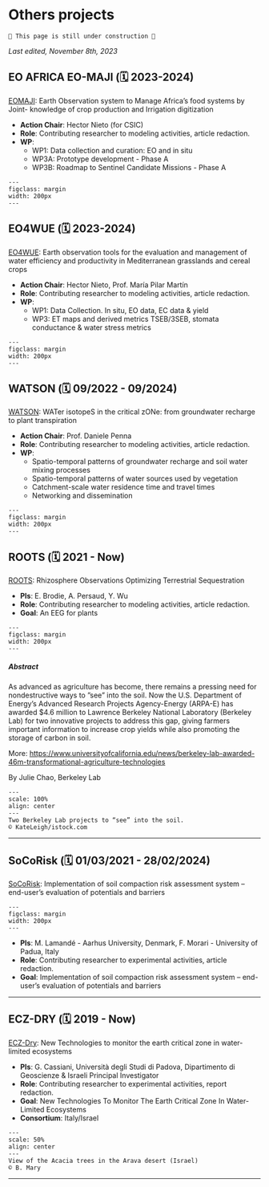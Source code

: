 # Others projects

```{warning}
🚧 This page is still under construction 🚧
```

<!--
## WATSON 

- Daniele Penna
- ...

PRIN project marco borga
PRIN WATZON
--> 

_Last edited, November 8th, 2023_

## EO AFRICA EO-MAJI (🗓️ 2023-2024)

[EOMAJI](https://eo4society.esa.int/projects/eo-maji/): Earth Observation system to Manage Africa’s food systems by Joint-
knowledge of crop production and Irrigation digitization


- **Action Chair**: Hector Nieto (for CSIC)
- **Role**: Contributing researcher to modeling activities, article redaction. 
- **WP**:
	- WP1: Data collection and curation: EO and in situ
	- WP3A: Prototype development - Phase A
	- WP3B: Roadmap to Sentinel Candidate Missions - Phase A

```{figure} /img/EOAFRICA-logo-.png
---
figclass: margin
width: 200px
---
```


## EO4WUE (🗓️ 2023-2024)


[EO4WUE](https://eo4wue.csic.es/): Earth observation tools for the evaluation and management of water efficiency and productivity in Mediterranean grasslands and cereal crops


- **Action Chair**: Hector Nieto, Prof. María Pilar Martín
- **Role**: Contributing researcher to modeling activities, article redaction. 
- **WP**:
	- WP1: Data Collection. In situ, EO data, EC data & yield
	- WP3: ET maps and derived metrics TSEB/3SEB, stomata conductance & water stress metrics

```{figure} /img/teleDetec_Speclab.jpeg
---
figclass: margin
width: 200px
---
```


## WATSON (🗓️ 09/2022 - 09/2024)


[WATSON](https://watson-cost.eu/): WATer isotopeS in the critical zONe: from groundwater recharge to plant transpiration


- **Action Chair**: Prof. Daniele Penna
- **Role**: Contributing researcher to modeling activities, article redaction. 
- **WP**:
	- Spatio-temporal patterns of groundwater recharge and soil water mixing processes	
	- Spatio-temporal patterns of water sources used by vegetation	
	- Catchment-scale water residence time and travel times	
	- Networking and dissemination

```{figure} /img/watson_Brand_rgb.png
---
figclass: margin
width: 200px
---
```


## ROOTS (🗓️ 2021 - Now)


[ROOTS](): Rhizosphere Observations Optimizing Terrestrial Sequestration


- **PIs**: E. Brodie, A. Persaud, Y. Wu
- **Role**: Contributing researcher to modeling activities, article redaction. 
- **Goal**: An EEG for plants

```{figure} /img/arpae_roots_logo.jpeg
---
figclass: margin
width: 200px
---
```

##### Abstract

As advanced as agriculture has become, there remains a pressing need for nondestructive ways to ”see” into the soil. Now the U.S. Department of Energy’s Advanced Research Projects Agency-Energy (ARPA-E) has awarded $4.6 million to Lawrence Berkeley National Laboratory (Berkeley Lab) for two innovative projects to address this gap, giving farmers important information to increase crop yields while also promoting the storage of carbon in soil.

More: https://www.universityofcalifornia.edu/news/berkeley-lab-awarded-46m-transformational-agriculture-technologies

By Julie Chao, Berkeley Lab

```{figure} ../img/iStock-roots_hero.jpg
---
scale: 100%
align: center
---
Two Berkeley Lab projects to “see” into the soil.
© KateLeigh/istock.com
```

---

## SoCoRisk (🗓️ 01/03/2021 - 28/02/2024)

[SoCoRisk](https://ictagrifood.eu/node/44657): Implementation of soil compaction risk assessment system – end-user’s evaluation of potentials and barriers

```{figure} /img/ICT_Agri_Food_Logo_3.png
---
figclass: margin
width: 200px
---
```

- **PIs**: M. Lamandé - Aarhus University, Denmark, F. Morari - University of Padua, Italy
- **Role**: Contributing researcher to experimental activities, article redaction. 
- **Goal**: Implementation of soil compaction risk assessment system – end-user’s evaluation of potentials and barriers

---

## ECZ-DRY (🗓️ 2019 - Now)

[ECZ-Dry](): New Technologies to monitor the earth critical zone in water-limited ecosystems

- **PIs**: G. Cassiani, Università degli Studi di Padova, Dipartimento di Geoscienze & Israeli Principal Investigator
- **Role**: Contributing researcher to experimental activities, report redaction. 
- **Goal**: New Technologies To Monitor The Earth Critical Zone In Water-Limited Ecosystems
- **Consortium**: Italy/Israel
	
```{figure} ../img/flickr_pics/51221139967_51a8a4a255_o.jpg
---
scale: 50%
align: center
---
View of the Acacia trees in the Arava desert (Israel)
© B. Mary
```

---






